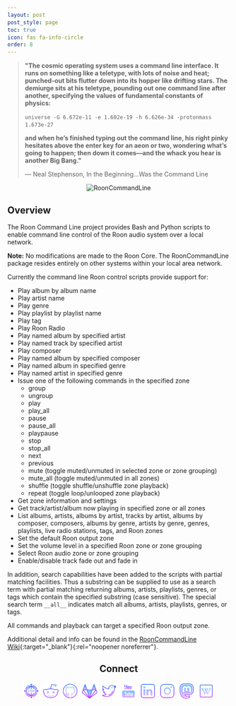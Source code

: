 ```yaml
---
layout: post
post_style: page
toc: true
icon: fas fa-info-circle
order: 8
---
```


> **"The cosmic operating system uses a command line interface. It runs on
> something like a teletype, with lots of noise and heat; punched-out bits
> flutter down into its hopper like drifting stars. The demiurge sits at his
> teletype, pounding out one command line after another, specifying the values
> of fundamental constants of physics:**
>
> `universe -G 6.672e-11 -e 1.602e-19 -h 6.626e-34 -protonmass 1.673e-27`
>
> **and when he’s finished typing out the command line, his right pinky hesitates
> above the enter key for an aeon or two, wondering what’s going to happen;
> then down it comes—and the whack you hear is another Big Bang."**
>
> ― Neal Stephenson, In the Beginning...Was the Command Line

<div align="center">
  <img src="https://raw.githubusercontent.com/wiki/doctorfree/RoonCommandLine/assets/rooncommandline.png" style="width:998px;height:75px;" alt="RoonCommandLine" />
</div>

## Overview

The Roon Command Line project provides Bash and Python scripts to enable
command line control of the Roon audio system over a local network.

**Note:** No modifications are made to the Roon Core. The RoonCommandLine
package resides entirely on other systems within your local area network.

Currently the command line Roon control scripts provide support for:

- Play album by album name
- Play artist name
- Play genre
- Play playlist by playlist name
- Play tag
- Play Roon Radio
- Play named album by specified artist
- Play named track by specified artist
- Play composer
- Play named album by specified composer
- Play named album in specified genre
- Play named artist in specified genre
- Issue one of the following commands in the specified zone
  - group
  - ungroup
  - play
  - play_all
  - pause
  - pause_all
  - playpause
  - stop
  - stop_all
  - next
  - previous
  - mute (toggle muted/unmuted in selected zone or zone grouping)
  - mute_all (toggle muted/unmuted in all zones)
  - shuffle (toggle shuffle/unshuffle zone playback)
  - repeat (toggle loop/unlooped zone playback)
- Get zone information and settings
- Get track/artist/album now playing in specified zone or all zones
- List albums, artists, albums by artist, tracks by artist, albums by composer, composers, albums by genre, artists by genre, genres, playlists, live radio stations, tags, and Roon zones
- Set the default Roon output zone
- Set the volume level in a specified Roon zone or zone grouping
- Select Roon audio zone or zone grouping
- Enable/disable track fade out and fade in

In addition, search capabilities have been added to the scripts
with partial matching facilities. Thus a substring can be supplied to use as a
search term with partial matching returning albums, artists, playlists, genres,
or tags which contain the specified substring (case sensitive). The special search
term `__all__` indicates match all albums, artists, playlists, genres, or tags.

All commands and playback can target a specified Roon output zone.

Additional detail and info can be found in the
[RoonCommandLine Wiki](https://github.com/doctorfree/RoonCommandLine/wiki){:target="_blank"}{:rel="noopener noreferrer"}.

<h2 align="center">Connect</h2>

<div align="center">
  <p>
    <a href="https://ronrecord.com" target="_blank" rel="noopener"><img src="https://raw.githubusercontent.com/doctorfree/doctorfree/master/icons/domain.png" style="width:40px;height:40px" alt="domain"/></a>
    <a href="https://www.reddit.com/user/No-Blackberry-3160" target="_blank" rel="noopener"><img src="https://raw.githubusercontent.com/doctorfree/doctorfree/master/icons/reddit.png" style="width:40px;height:40px" alt="reddit"/></a>
    <a href="https://github.com/doctorfree" target="_blank" rel="noopener"><img src="https://raw.githubusercontent.com/doctorfree/doctorfree/master/icons/github.png" style="width:40px;height:40px" alt="github"/></a>
    <a href="https://gitlab.com/doctorfree" target="_blank" rel="noopener"><img src="https://raw.githubusercontent.com/doctorfree/doctorfree/master/icons/gitlab.png" style="width:40px;height:40px" alt="gitlab"/></a>
    <a href="https://twitter.com/ronrecord" target="_blank" rel="noopener"><img src="https://raw.githubusercontent.com/doctorfree/doctorfree/master/icons/twitter.png" style="width:40px;height:40px" alt="twitter"/></a>
    <a href="https://youtube.com/c/doctorfree" target="_blank" rel="noopener"><img src="https://raw.githubusercontent.com/doctorfree/doctorfree/master/icons/youtube.png" style="width:40px;height:40px" alt="youtube"/></a>
    <a href="https://linkedin.com/in/ronrecord" target="_blank" rel="noopener"><img src="https://raw.githubusercontent.com/doctorfree/doctorfree/master/icons/linkedin.png" style="width:40px;height:40px" alt="linkedin"/></a>
    <a href="https://instagram.com/doctorfree" target="_blank" rel="noopener"><img src="https://raw.githubusercontent.com/doctorfree/doctorfree/master/icons/instagram.png" style="width:40px;height:40px" alt="instagram"/></a>
    <a href="https://noc.social/@doctorwhen" target="_blank" rel="noopener"><img src="https://raw.githubusercontent.com/doctorfree/doctorfree/master/icons/mastodon.png" style="width:40px;height:40px" alt="mastodon"/></a>
    <a href="https://en.wikipedia.org/wiki/User:Doctorfree" target="_blank" rel="noopener"><img src="https://raw.githubusercontent.com/doctorfree/doctorfree/master/icons/wikipedia.png" style="width:40px;height:40px" alt="wikipedia"/></a>
  </p>
</div>

